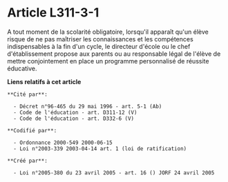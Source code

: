 # Article L311-3-1

A tout moment de la scolarité obligatoire, lorsqu'il apparaît qu'un élève risque de ne pas maîtriser les connaissances et les
compétences indispensables à la fin d'un cycle, le directeur d'école ou le chef d'établissement propose aux parents ou au
responsable légal de l'élève de mettre conjointement en place un programme personnalisé de réussite éducative.

**Liens relatifs à cet article**

	**Cité par**:

	  - Décret n°96-465 du 29 mai 1996 - art. 5-1 (Ab)
	  - Code de l'éducation - art. D311-12 (V)
	  - Code de l'éducation - art. D332-6 (V)

	**Codifié par**:

	  - Ordonnance 2000-549 2000-06-15
	  - Loi n°2003-339 2003-04-14 art. 1 (loi de ratification)

	**Créé par**:

	  - Loi n°2005-380 du 23 avril 2005 - art. 16 () JORF 24 avril 2005
